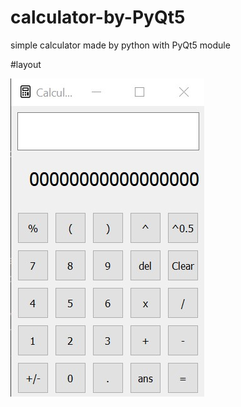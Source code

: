 # calculator-by-PyQt5
simple calculator made by python with PyQt5 module


#layout 

![layout](/layout.jpg)
